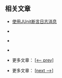 ## 相关文章

- [使用JUnit断言日志消息](docs/使用JUnit断言日志消息.md)
- []()
- []()
- []()

- 更多文章： [[<-- prev]](../assertion-libraries/README.md)
- 更多文章： [[next -->]](../hamcrest/README.md)